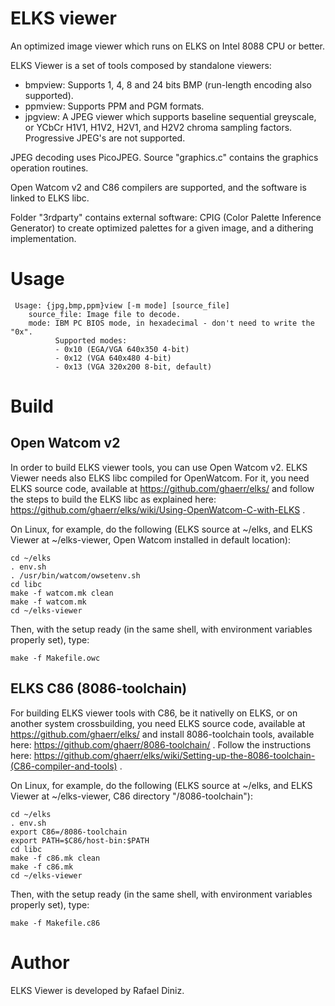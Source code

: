 # ELKS viewer


An optimized image viewer which runs on ELKS on Intel 8088 CPU or better.

ELKS Viewer is a set of tools composed by standalone viewers:
- bmpview: Supports 1, 4, 8 and 24 bits BMP (run-length encoding also supported).
- ppmview: Supports PPM and PGM formats.
- jpgview: A JPEG viewer which supports baseline sequential greyscale, or YCbCr H1V1, H1V2, H2V1, and H2V2 chroma sampling factors. Progressive JPEG's are not supported.

JPEG decoding uses PicoJPEG. Source "graphics.c" contains the graphics operation routines. 

Open Watcom v2 and C86 compilers are supported, and the software is linked to ELKS libc. 

Folder "3rdparty" contains external software: CPIG (Color Palette Inference Generator) to create optimized palettes for a given image, and a dithering implementation.

# Usage

```
 Usage: {jpg,bmp,ppm}view [-m mode] [source_file]
    source_file: Image file to decode.
    mode: IBM PC BIOS mode, in hexadecimal - don't need to write the "0x".
          Supported modes:
          - 0x10 (EGA/VGA 640x350 4-bit)
          - 0x12 (VGA 640x480 4-bit)
          - 0x13 (VGA 320x200 8-bit, default)
```

# Build


## Open Watcom v2

In order to build ELKS viewer tools, you can use Open Watcom v2. ELKS Viewer needs also ELKS libc compiled for OpenWatcom. For it, you need ELKS source code, available at
https://github.com/ghaerr/elks/ and follow the steps to build the ELKS libc as explained here: https://github.com/ghaerr/elks/wiki/Using-OpenWatcom-C-with-ELKS .

On Linux, for example, do the following (ELKS source at ~/elks, and ELKS Viewer at ~/elks-viewer, Open Watcom installed in default location):
```
cd ~/elks
. env.sh
. /usr/bin/watcom/owsetenv.sh
cd libc
make -f watcom.mk clean
make -f watcom.mk
cd ~/elks-viewer
```

Then, with the setup ready (in the same shell, with environment variables properly set), type:
```
make -f Makefile.owc
```

## ELKS C86 (8086-toolchain)

For building ELKS viewer tools with C86, be it nativelly on ELKS, or on another system crossbuilding, you need ELKS source code, available at
https://github.com/ghaerr/elks/ and install 8086-toolchain tools, available here: https://github.com/ghaerr/8086-toolchain/ . Follow the instructions here: https://github.com/ghaerr/elks/wiki/Setting-up-the-8086-toolchain-(C86-compiler-and-tools) .

On Linux, for example, do the following (ELKS source at ~/elks, and ELKS Viewer at ~/elks-viewer, C86 directory "/8086-toolchain"):

```
cd ~/elks
. env.sh
export C86=/8086-toolchain
export PATH=$C86/host-bin:$PATH
cd libc
make -f c86.mk clean
make -f c86.mk
cd ~/elks-viewer
```
Then, with the setup ready (in the same shell, with environment variables properly set), type:
```
make -f Makefile.c86
```


# Author

ELKS Viewer is developed by Rafael Diniz.
